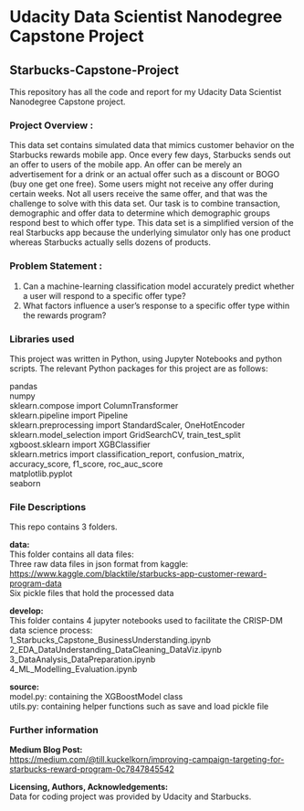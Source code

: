 # Udacity Data Scientist Nanodegree Capstone Project
## Starbucks-Capstone-Project
This repository has all the code and report for my Udacity Data Scientist Nanodegree Capstone project.  

### Project Overview :
This data set contains simulated data that mimics customer behavior on the Starbucks rewards mobile app. Once every few days, Starbucks sends out an offer to users of the mobile app. An offer can be merely an advertisement for a drink or an actual offer such as a discount or BOGO (buy one get one free). Some users might not receive any offer during certain weeks. Not all users receive the same offer, and that was the challenge to solve with this data set. Our task is to combine transaction, demographic and offer data to determine which demographic groups respond best to which offer type. This data set is a simplified version of the real Starbucks app because the underlying simulator only has one product whereas Starbucks actually sells dozens of products.

### Problem Statement :
1. Can a machine-learning classification model accurately predict whether a user will respond to a specific offer type?
2. What factors influence a user’s response to a specific offer type within the rewards program?

### Libraries used
This project was written in Python, using Jupyter Notebooks and python scripts. The relevant Python packages for this project are as follows:  

pandas  
numpy  
sklearn.compose import ColumnTransformer  
sklearn.pipeline import Pipeline  
sklearn.preprocessing import StandardScaler, OneHotEncoder  
sklearn.model_selection import GridSearchCV, train_test_split  
xgboost.sklearn import XGBClassifier  
sklearn.metrics import classification_report, confusion_matrix, accuracy_score, f1_score, roc_auc_score  
matplotlib.pyplot  
seaborn  

### File Descriptions
This repo contains 3 folders.  

**data:**  
This folder contains all data files:  
Three raw data files in json format from kaggle: https://www.kaggle.com/blacktile/starbucks-app-customer-reward-program-data  
Six pickle files that hold the processed data  

**develop:**  
This folder contains 4 jupyter notebooks used to facilitate the CRISP-DM data science process:  
1_Starbucks_Capstone_BusinessUnderstanding.ipynb  
2_EDA_DataUnderstanding_DataCleaning_DataViz.ipynb  
3_DataAnalysis_DataPreparation.ipynb  
4_ML_Modelling_Evaluation.ipynb  

**source:**  
model.py: containing the XGBoostModel class  
utils.py: containing helper functions such as save and load pickle file  

### Further information
**Medium Blog Post:**  
https://medium.com/@till.kuckelkorn/improving-campaign-targeting-for-starbucks-reward-program-0c7847845542

**Licensing, Authors, Acknowledgements:**  
Data for coding project was provided by Udacity and Starbucks.
